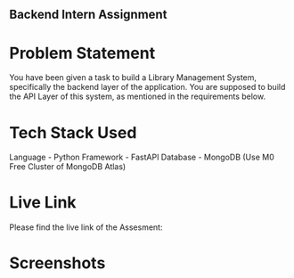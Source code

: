## Backend Intern Assignment
# Problem Statement
You have been given a task to build a Library Management System, specifically the backend layer of the application. You are supposed to build the API Layer of this system, as mentioned in the requirements below.

# Tech Stack Used
Language - Python
Framework - FastAPI
Database - MongoDB (Use M0 Free Cluster of MongoDB Atlas)

# Live Link
Please find the live link of the Assesment:


# Screenshots



